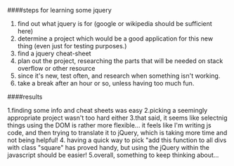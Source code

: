 ####steps for learning some jquery

1. find out what jquery is for (google or wikipedia should be sufficient here)
2. determine a project which would be a good application for this new thing (even just for testing purposes.)
3. find a jquery cheat-sheet
4. plan out the project, researching the parts that will be needed on stack overflow or other resource
5. since it's new, test often, and research when something isn't working.
6. take a break after an hour or so, unless having too much fun.


####results

1.finding some info and cheat sheets was easy
2.picking a seemingly appropriate project wasn't too hard either
3.that said, it seems like selectnig things using the DOM is rather more flexible... it feels like I'm writing js code, and then trying to translate it to jQuery, which is taking more time and not being helpful!
4. having a quick way to pick "add this function to all divs with class "square" has proved handy, but using the jQuery within the javascript should be easier!
5.overall, something to keep thinking about...